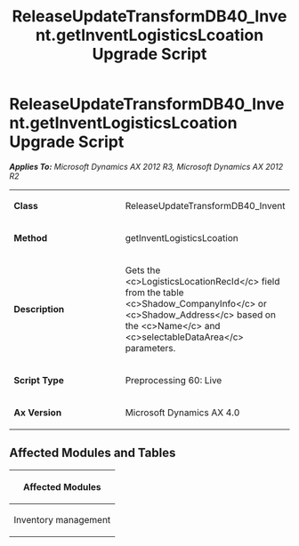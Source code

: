 ﻿---
title: ReleaseUpdateTransformDB40_Invent.getInventLogisticsLcoation Upgrade Script
TOCTitle: ReleaseUpdateTransformDB40_Invent.getInventLogisticsLcoation Upgrade Script
ms:assetid: cf195602-70f6-ab59-7aa2-32c3aec894f9
ms:mtpsurl: https://msdn.microsoft.com/en-us/library/JJ686879(v=AX.60)
ms:contentKeyID: 49711330
ms.date: 05/18/2015
mtps_version: v=AX.60
---

# ReleaseUpdateTransformDB40\_Invent.getInventLogisticsLcoation Upgrade Script 


_**Applies To:** Microsoft Dynamics AX 2012 R3, Microsoft Dynamics AX 2012 R2_

<table>
<colgroup>
<col style="width: 50%" />
<col style="width: 50%" />
</colgroup>
<tbody>
<tr class="odd">
<td><p><strong>Class</strong></p></td>
<td><p>ReleaseUpdateTransformDB40_Invent</p></td>
</tr>
<tr class="even">
<td><p><strong>Method</strong></p></td>
<td><p>getInventLogisticsLcoation</p></td>
</tr>
<tr class="odd">
<td><p><strong>Description</strong></p></td>
<td><p>Gets the &lt;c&gt;LogisticsLocationRecId&lt;/c&gt; field from the table &lt;c&gt;Shadow_CompanyInfo&lt;/c&gt; or &lt;c&gt;Shadow_Address&lt;/c&gt; based on the &lt;c&gt;Name&lt;/c&gt; and &lt;c&gt;selectableDataArea&lt;/c&gt; parameters.</p></td>
</tr>
<tr class="even">
<td><p><strong>Script Type</strong></p></td>
<td><p>Preprocessing 60: Live</p></td>
</tr>
<tr class="odd">
<td><p><strong>Ax Version</strong></p></td>
<td><p>Microsoft Dynamics AX 4.0</p></td>
</tr>
</tbody>
</table>


## Affected Modules and Tables

<table>
<colgroup>
<col style="width: 100%" />
</colgroup>
<thead>
<tr class="header">
<th><p>Affected Modules</p></th>
</tr>
</thead>
<tbody>
<tr class="odd">
<td><p>Inventory management</p></td>
</tr>
</tbody>
</table>

  


